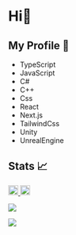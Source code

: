 # Hi👋
## My Profile 🤴


- TypeScript
- JavaScript
- C#
- C++
- Css
- React
- Next.js
- TailwindCss
- Unity
- UnrealEngine

## Stats 📈
<p align="left">
  <a href="https://github.com/Kakigoori-jp">
    <img height="20" src="https://komarev.com/ghpvc/?username=Kakigoori-jp" />
  </a>
  <a href="https://github.com/Kakigoori-jp">
    <img height="20" src="https://img.shields.io/github/followers/Kakigoori-jp?label=follow&logo=github&style=flat" />
  </a>
</p>

![](http://github-profile-summary-cards.vercel.app/api/cards/profile-details?username=Kakigoori-jp&theme=gruvbox)
<!-- ![](http://github-profile-summary-cards.vercel.app/api/cards/repos-per-language?username=Kakigoori-jp&theme=gruvbox) -->
<!-- ![](http://github-profile-summary-cards.vercel.app/api/cards/most-commit-language?username=Kakigoori-jp&theme=gruvbox) -->
![](http://github-profile-summary-cards.vercel.app/api/cards/stats?username=Kakigoori-jp&theme=gruvbox)
<!-- ![](http://github-profile-summary-cards.vercel.app/api/cards/productive-time?username=Kakigoori-jp&theme=gruvbox&utcOffset=9) -->
